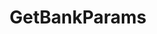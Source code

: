---
title: GetBankParams
excerpt: ''
api:
  file: consensus-chain-api.json
  operationId: get_bank-params
deprecated: false
hidden: false
metadata:
  title: ''
  description: ''
  robots: index
next:
  description: ''
---